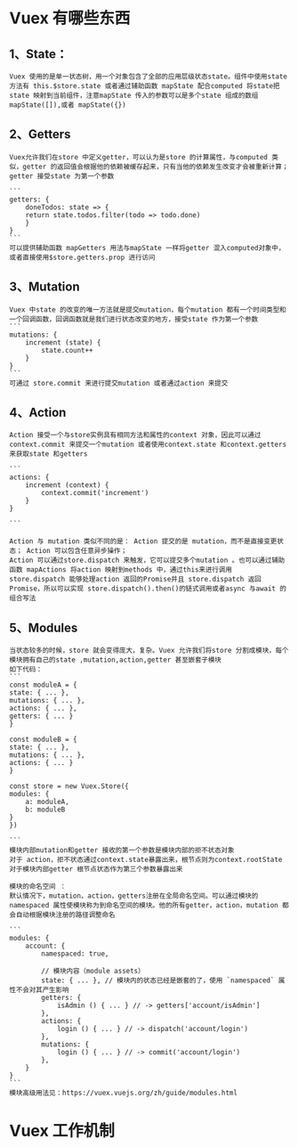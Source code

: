 # Vuex 有哪些东西

## 1、State：

    Vuex 使用的是单一状态树，用一个对象包含了全部的应用层级状态state。组件中使用state方法有 this.$store.state 或者通过辅助函数 mapState 配合computed 将state把state 映射到当前组件，注意mapState 传入的参数可以是多个state 组成的数组mapState([]),或者 mapState({})

## 2、Getters

    Vuex允许我们在store 中定义getter，可以认为是store 的计算属性，与computed 类似，getter 的返回值会根据他的依赖被缓存起来，只有当他的依赖发生改变才会被重新计算；
    getter 接受state 为第一个参数

    ```
    getters: {
        doneTodos: state => {
        return state.todos.filter(todo => todo.done)
        }
    }
    ```
    可以提供辅助函数 mapGetters 用法与mapState 一样将getter 混入computed对象中，或者直接使用$store.getters.prop 进行访问

## 3、Mutation

    Vuex 中state 的改变的唯一方法就是提交mutation，每个mutation 都有一个时间类型和一个回调函数，回调函数就是我们进行状态改变的地方，接受state 作为第一个参数
    ```
    mutations: {
        increment (state) {
            state.count++
        }
    }
    ```
    可通过 store.commit 来进行提交mutation 或者通过action 来提交

## 4、Action

    Action 接受一个与store实例具有相同方法和属性的context 对象，因此可以通过context.commit 来提交一个mutation 或者使用context.state 和context.getters来获取state 和getters

    ```
    actions: {
        increment (context) {
            context.commit('increment')
        }
    }

    ```

    Action 与 mutation 类似不同的是： Action 提交的是 mutation，而不是直接变更状态； Action 可以包含任意异步操作；
    Action 可以通过store.dispatch 来触发，它可以提交多个mutation 。也可以通过辅助函数 mapActions 将action 映射到methods 中，通过this来进行调用
    store.dispatch 能够处理action 返回的Promise并且 store.dispatch 返回Promise，所以可以实现 store.dispatch().then()的链式调用或者async 与await 的组合写法

## 5、Modules

    当状态较多的时候，store 就会变得庞大，复杂。Vuex 允许我们将store 分割成模块，每个模块拥有自己的state ,mutation,action,getter 甚至嵌套子模块
    如下代码：
    ```
    const moduleA = {
    state: { ... },
    mutations: { ... },
    actions: { ... },
    getters: { ... }
    }

    const moduleB = {
    state: { ... },
    mutations: { ... },
    actions: { ... }
    }

    const store = new Vuex.Store({
    modules: {
        a: moduleA,
        b: moduleB
    }
    })

    ```
    模块内部mutation和getter 接收的第一个参数是模块内部的拒不状态对象
    对于 action，拒不状态通过context.state暴露出来，根节点则为context.rootState
    对于模块内部getter 根节点状态作为第三个参数暴露出来

    模块的命名空间 ：
    默认情况下，mutation，action，getters注册在全局命名空间。可以通过模块的namespaced 属性使模块称为到命名空间的模块。他的所有getter，action，mutation 都会自动根据模块注册的路径调整命名

    ```
    modules: {
        account: {
            namespaced: true,

            // 模块内容（module assets）
            state: { ... }, // 模块内的状态已经是嵌套的了，使用 `namespaced` 属性不会对其产生影响
            getters: {
                isAdmin () { ... } // -> getters['account/isAdmin']
            },
            actions: {
                login () { ... } // -> dispatch('account/login')
            },
            mutations: {
                login () { ... } // -> commit('account/login')
            },
        }
    }
    ```
    模块高级用法见：https://vuex.vuejs.org/zh/guide/modules.html

# Vuex 工作机制
